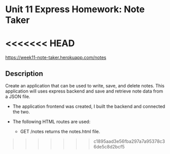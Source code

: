 # Unit 11 Express Homework: Note Taker
<<<<<<< HEAD
=======
 https://week11-note-taker.herokuapp.com/notes
## Description
  Create an application that can be used to write, save, and delete notes. This application will uses express backend and save and           retrieve note data from a JSON file.

   * The application frontend was created, I built the backend and connected the two.

   *  The following HTML routes are used:

       - GET /notes returns the notes.html file.
       
       
>>>>>>> c1895aad3e56fba297a7a95378c36de5c8d2bcf5
